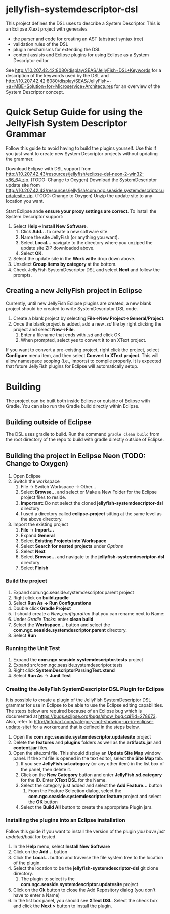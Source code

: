 # jellyfish-systemdescriptor-dsl
This project defines the DSL uses to describe a System Descriptor.  This is an Eclipse Xtext project with generates
* the parser and code for creating an AST (abstract syntax tree)
* validation rules of the DSL
* plugin mechanisms for extending the DSL
* content assists and Eclipse plugins for using Eclipse as a System Descriptor editor

See http://10.207.42.42:8080/display/SEAS/JellyFish+DSL+Keywords for a description of the keywords used by the DSL and http://10.207.42.42:8080/display/SEAS/JellyFish+-+a+MBE+Solution+for+Microservice+Architectures for an overview of the System Descriptor concept.

# Quick Setup Guide for using the JellyFish System Descriptor Grammar
Follow this guide to avoid having to build the plugins yourself.  Use this if you just want to create new System Descriptor projects without updating the grammer.

Download Eclipse with DSL support from http://10.207.42.43/resources/jellyfish/eclipse-dsl-neon-2-win32-x86_64.zip. (TODO: Change to Oxygen)  Download the SystemDescriptor update site from http://10.207.42.43/resources/jellyfish/com.ngc.seaside.systemdescriptor.updatesite.zip. (TODO: Change to Oxygen) Unzip the update site to any location you want.

Start Eclipse ande **ensure your proxy settings are correct**.  To install the System Descriptor support:
1. Select **Help**->**Install New Software**.
   1. Click **Add...** to create a new software site.
   1. Name the site JellyFish (or anything you want).
   1. Select **Local...** navigate to the directory where you unziped the update site ZIP downloaded above.
   1. Select **OK**.
1. Select the update site in the **Work with:** drop down above.
1. Unselect **Group items by category** at the bottom.
1. Check JellyFish SystemDescriptor DSL and select **Next** and follow the prompts.

## Creating a new JellyFish project in Eclipse
Currently, until new JellyFish Eclipse plugins are created, a new blank project should be created to write SystemDescriptor
DSL code.  
1. Create a blank project by selecting **File**->**New Project**->**General/Project**.
1. Once the blank project is added, add a new *.sd* file by right clicking the project and select **New**->**File**. 
   1. Enter a filename that ends with *.sd* and click OK.  
   1. When prompted, select yes to convert it to an XText project.

If you want to convert a pre-existing project, right click the project, select **Configure** menu item, and then select **Convert to XText project**.  This will allow namespace scoping (i.e., imports) to compile properly.  It is expected that future JellyFish plugins for Eclipse will automatically setup.

# Building
The project can be built both inside Eclipse or outside of Eclipse with Gradle.  You can also run the Gradle build directly within Eclipse.

## Building outside of Eclipse
The DSL uses gradle to build.  Run the command ``gradle clean build`` from the root directory of the repo to build with gradle directly outside of Eclipse.

## Building the project in Eclipse Neon (TODO: Change to Oxygen)
1. Open Eclipse
1. Switch the workspace
   1. File -> Switch Workspace -> Other...
   1. Select **Browse...** and select or Make a New Folder for the Eclipse project files to reside.
   1. **Important:** Do not select the cloned **jellyfish-systemdescriptor-dsl** directory
   1. I used a directory called **eclipse-project** sitting at the same level as the above directory.
1. Import the existing project
   1. **File** -> **Import...**
   1. Expand **General**
   1. Select **Existing Projects into Workspace**
   1. Select **Search for nested projects** under *Options*
   1. Select **Next**
   1. Select **Browse...** and navigate to the **jellyfish-systemdescriptor-dsl** directory
   1. Select **Finish**

### Build the project
1. Expand com.ngc.seaside.systemdescriptor.parent project
1. Right click on **build.gradle**
1. Select **Run As -> Run Configurations**
1. Double click **Gradle Project**
1. It should create a *New_configuration* that you can rename next to Name:
1. Under *Gradle Tasks:* enter **clean build**
1. Select the **Workspace...** button and select the **com.ngc.seaside.systemdescriptor.parent** directory.
1. Select **Run**

### Running the Unit Test
1. Expand the **com.ngc.seaside.systemdescriptor.tests** project
1. Expand src/com.ngc.seaside.systemdescriptor.tests 
1. Right click **SystemDescriptorParsingTest.xtend**
1. Select **Run As** -> **Junit Test**

### Creating the JellyFish SystemDescriptor DSL Plugin for Eclipse
It is possible to create a plugin of the JellyFish SystemDescriptor DSL grammar for use in Eclipse to be able
to use the Eclipse editing capabilities.  The steps below are required because of an Eclipse bug which is documented
at https://bugs.eclipse.org/bugs/show_bug.cgi?id=278673.  Also, refer to http://infobart.com/category-not-showing-up-in-eclipse-update-site/ for a workaround that is defined in
the steps below.
1. Open the **com.ngc.seaside.systemdescriptor.updatesite** project
1. Delete the **features** and **plugins** folders as well as the **artifacts.jar** and **content.jar** files.
1. Open the site.xml file.  This should display an **Update Site Map** window panel.  If the xml file is opened in the text editor, select the **Site Map** tab.
   1. If you see **JellyFish.sd.category** (or any other item) in the list box of the panel, then delete it.
   1. Click on the **New Category** button and enter **JellyFish.sd.category** for the ID.  Enter **XText DSL** for the Name.
   1. Select the category just added and select the **Add Feature...** button
      1. From the Feature Selection dialog, select the **com.ngc.seaside.systemdescriptor.feature** project and select the **OK** button
   1. Select the **Build All** button to create the appropriate Plugin jars.
   
### Installing the plugins into an Eclipse installation
Follow this guide if you want to install the version of the plugin *you have just updated/built* for tested.
1. In the **Help** menu, select **Install New Software**
1. Click on the **Add...** button
1. Click the **Local...** button and traverse the file system tree to the location of the plugin.
1. Select the location to be the **jellyfish-systemdescriptor-dsl** git clone directory.
   1. The plugin to select is the **com.ngc.seaside.systemdescriptor.updatesite** project
1. Click on the **Ok** button to close the Add Repository dialog (you don't have to enter a Name)
1. In the list box panel, you should see **XText DSL**.  Select the check box and click the **Next >** button to install the plugin.

